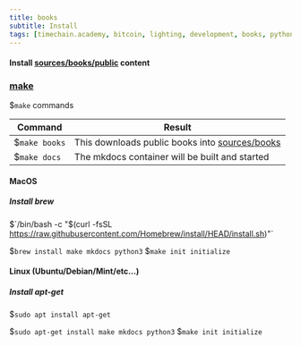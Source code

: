 ```yaml
---
title: books
subtitle: Install
tags: [timechain.academy, bitcoin, lighting, development, books, python]
---
```


#### Install [sources/books/public](https://github.com/timechain-academy/timechain.academy/tree/master/sources/books/public) content

### [make](https://www.gnu.org/software/make/)
$`make` commands

Command  | Result
------------- | -------------
$`make books`  | This downloads public books into [sources/books](.)
$`make docs`  | The mkdocs container will be built and started


#### MacOS
##### Install brew
$`/bin/bash -c "$(curl -fsSL https://raw.githubusercontent.com/Homebrew/install/HEAD/install.sh)"`

$`brew install make mkdocs python3`
$`make init initialize`

#### Linux (Ubuntu/Debian/Mint/etc...)
##### Install apt-get
$`sudo apt install apt-get`

$`sudo apt-get install make mkdocs python3`
$`make init initialize`
